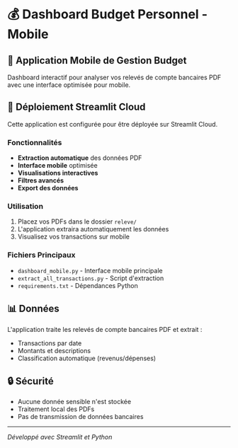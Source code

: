 # 💰 Dashboard Budget Personnel - Mobile

## 📱 Application Mobile de Gestion Budget

Dashboard interactif pour analyser vos relevés de compte bancaires PDF avec une interface optimisée pour mobile.

## 🚀 Déploiement Streamlit Cloud

Cette application est configurée pour être déployée sur Streamlit Cloud.

### Fonctionnalités

- **Extraction automatique** des données PDF
- **Interface mobile** optimisée
- **Visualisations interactives** 
- **Filtres avancés**
- **Export des données**

### Utilisation

1. Placez vos PDFs dans le dossier `releve/`
2. L'application extraira automatiquement les données
3. Visualisez vos transactions sur mobile

### Fichiers Principaux

- `dashboard_mobile.py` - Interface mobile principale
- `extract_all_transactions.py` - Script d'extraction
- `requirements.txt` - Dépendances Python

## 📊 Données

L'application traite les relevés de compte bancaires PDF et extrait :
- Transactions par date
- Montants et descriptions
- Classification automatique (revenus/dépenses)

## 🔒 Sécurité

- Aucune donnée sensible n'est stockée
- Traitement local des PDFs
- Pas de transmission de données bancaires

---

*Développé avec Streamlit et Python*

